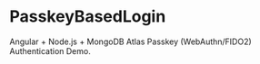 # PasskeyBasedLogin
Angular + Node.js + MongoDB Atlas Passkey (WebAuthn/FIDO2) Authentication Demo.
